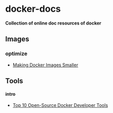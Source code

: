 docker-docs
===========

**Collection of online doc resources of docker**

## Images

### optimize
- [Making Docker Images Smaller](http://www.centurylinklabs.com/optimizing-docker-images/)

## Tools
#### intro
- [Top 10 Open-Source Docker Developer Tools](http://www.centurylinklabs.com/top-10-open-source-docker-developer-tools/)
